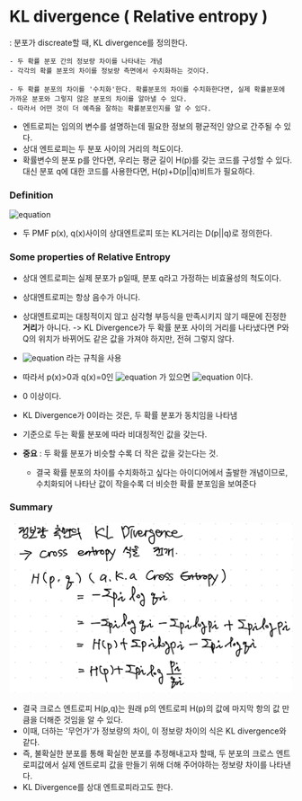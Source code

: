 # KL divergence ( Relative entropy )

: 분포가 discreate할 때, KL divergence를 정의한다.

```
- 두 확률 분포 간의 정보량 차이를 나타내는 개념
- 각각의 확률 분포의 차이를 정보량 측면에서 수치화하는 것이다.

- 두 확률 분포의 차이를 '수치화'한다. 확률분포의 차이를 수치화한다면, 실제 확률분포에 가까운 분포와 그렇지 않은 분포의 차이를 알아낼 수 있다.
- 따라서 어떤 것이 더 예측을 잘하는 확률분포인지를 알 수 있다.
```

- 엔트로피는 임의의 변수를 설명하는데 필요한 정보의 평균적인 양으로 간주될 수 있다.
- 상대 엔트로피는 두 분포 사이의 거리의 척도이다.
- 확률변수의 분포 p를 안다면, 우리는 평균 길이 H(p)를 갖는 코드를 구성할 수 있다. 대신 분포 q에 대한 코드를 사용한다면, H(p)+D(p||q)비트가 필요하다.

### Definition

![equation](<https://latex.codecogs.com/svg.image?\huge&space;&space;D(p||q)=\sum_{x\epsilon\chi}^{}p(x)log\frac{p(x)}{q(x)}=E_{p}log\frac{p(X)}{q(X)}.>)

- 두 PMF p(x), q(x)사이의 상대엔트로피 또는 KL거리는 D(p||q)로 정의한다.

### Some properties of Relative Entropy

- 상대 엔트로피는 실제 분포가 p일때, 분포 q라고 가정하는 비효율성의 척도이다.
- 상대엔트로피는 항상 음수가 아니다.
- 상대엔트로피는 대칭적이지 않고 삼각형 부등식을 만족시키지 않기 때문에 진정한 **거리**가 아니다. -> KL Divergence가 두 확률 분포 사이의 거리를 나타냈다면 P와 Q의 위치가 바뀌어도 같은 값을 가져야 하지만, 전혀 그렇지 않다.
- ![equation](https://latex.codecogs.com/svg.image?\huge&space;0log\frac{0}{0}=0,0log\frac{0}{q}=0,plog\frac{p}{0}=\infty&space;) 라는 규칙을 사용
- 따라서 p(x)>0과 q(x)=0인 ![equation](https://latex.codecogs.com/svg.image?\huge&space;x\epsilon\chi&space;) 가 있으면 ![equation](<https://latex.codecogs.com/svg.image?\huge&space;D(q||p)=\infty&space;>) 이다.

- 0 이상이다.
- KL Divergence가 0이라는 것은, 두 확률 분포가 동치임을 나타냄
- 기준으로 두는 확률 분포에 따라 비대칭적인 값을 갖는다.
- **중요** : 두 확률 분포가 비슷할 수록 더 작은 값을 갖는다는 것.
  - 결국 확률 분포의 차이를 수치화하고 싶다는 아이디어에서 출발한 개념이므로, 수치화되어 나타난 값이 작을수록 더 비슷한 확률 분포임을 보여준다

### Summary

![alt text](<Information Theory Attached file/Pasted image 20240320021317.png>)

- 결국 크로스 엔트로피 H(p,q)는 원래 p의 엔트로피 H(p)의 값에 마지막 항의 값 만큼을 더해준 것임을 알 수 있다.
- 이때, 더하는 '무언가'가 정보량의 차이, 이 정보량 차이의 식은 KL divergence와 같다.
- 즉, 불확실한 분포를 통해 확실한 분포를 추정해내고자 할때, 두 분포의 크로스 엔트로피값에서 실제 엔트로피 값을 만들기 위해 더해 주어야하는 정보량 차이를 나타낸다.
- KL Divergence를 상대 엔트로피라고도 한다.
